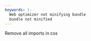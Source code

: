 ```yaml
---
keywords: |-
  Web optimizer not minifying bundle
  bundle not minified
---
```

Remove all imports in css